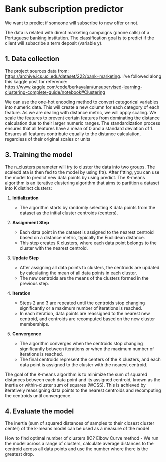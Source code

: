 # Bank subscription predictor

We want to predict if someone will subscribe to new offer or not.

The data is related with direct marketing campaigns (phone calls) of a Portuguese banking institution. The classification goal is to predict if the client will subscribe a term deposit (variable y).

## 1. Data collection

The project sources data from: https://archive.ics.uci.edu/dataset/222/bank+marketing.
I've followed along this kaggle post for reference: https://www.kaggle.com/code/berkayalan/unsupervised-learning-clustering-complete-guide/notebook#Clustering


We can use the one-hot encoding method to convert categorical variables into numeric data. This will create a new column for each category of each feature. As we are dealing with distance metric, we will apply scaling. We scale the features to prevent certain features from dominating the distance calculation due to their larger numeric ranges. The standardization process ensures that all features have a mean of 0 and a standard deviation of 1. Ensures all features contribute equally to the distance calculation, regardless of their original scales or units

## 3. Training the model

The n_clusters parameter will try to cluster the data into two groups. The scaledd ata is then fed to the model by using fit(). After fitting, you can use the model to predict new data points by using predict. The K-means algorithm is an iterative clustering algorithm that aims to partition a dataset into K distinct clusters:

1. **Initialization**
   - The algorithm starts by randomly selecting K data points from the dataset as the initial cluster centroids (centers).

2. **Assignment Step**
   - Each data point in the dataset is assigned to the nearest centroid based on a distance metric, typically the Euclidean distance.
   - This step creates K clusters, where each data point belongs to the cluster with the nearest centroid.

3. **Update Step**
   - After assigning all data points to clusters, the centroids are updated by calculating the mean of all data points in each cluster.
   - The new centroids are the means of the clusters formed in the previous step.

4. **Iteration**
   - Steps 2 and 3 are repeated until the centroids stop changing significantly or a maximum number of iterations is reached.
   - In each iteration, data points are reassigned to the nearest new centroid, and centroids are recomputed based on the new cluster memberships.

5. **Convergence**
   - The algorithm converges when the centroids stop changing significantly between iterations or when the maximum number of iterations is reached.
   - The final centroids represent the centers of the K clusters, and each data point is assigned to the cluster with the nearest centroid.

The goal of the K-means algorithm is to minimize the sum of squared distances between each data point and its assigned centroid, known as the inertia or within-cluster sum of squares (WCSS). This is achieved by iteratively reassigning data points to the nearest centroids and recomputing the centroids until convergence.

## 4. Evaluate the model
The inertia (sum of squared distances of samples to their closest cluster center) of the k-means model can be used as a measure of the model

How to find optimal number of clusters (K)?
Elbow Curve method - We run the model across a range of clusters, calculate average distances to the centroid across all data points and use the number where there is the greatest drop.
